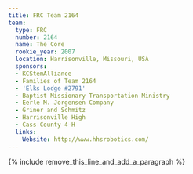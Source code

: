 ```yaml
---
title: FRC Team 2164
team:
  type: FRC
  number: 2164
  name: The Core
  rookie_year: 2007
  location: Harrisonville, Missouri, USA
  sponsors:
  - KCStemAlliance
  - Families of Team 2164
  - 'Elks Lodge #2791'
  - Baptist Missionary Transportation Ministry
  - Eerle M. Jorgensen Company
  - Griner and Schmitz
  - Harrisonville High
  - Cass County 4-H
  links:
    Website: http://www.hhsrobotics.com/
---
```


{% include remove_this_line_and_add_a_paragraph %}